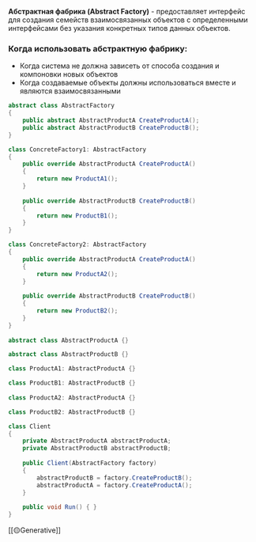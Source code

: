 **Абстрактная фабрика (Abstract Factory)** - предоставляет интерфейс для создания семейств взаимосвязанных объектов с определенными интерфейсами без указания конкретных типов данных объектов.

### Когда использовать абстрактную фабрику:

- Когда система не должна зависеть от способа создания и компоновки новых объектов
- Когда создаваемые объекты должны использоваться вместе и являются взаимосвязанными

```c#
abstract class AbstractFactory
{
    public abstract AbstractProductA CreateProductA();
    public abstract AbstractProductB CreateProductB();
}

class ConcreteFactory1: AbstractFactory
{
    public override AbstractProductA CreateProductA()
    {
        return new ProductA1();
    }
         
    public override AbstractProductB CreateProductB()   
    {
        return new ProductB1(); 
    }
}

class ConcreteFactory2: AbstractFactory
{
    public override AbstractProductA CreateProductA()
    {
        return new ProductA2();
    }
         
    public override AbstractProductB CreateProductB()
    {
        return new ProductB2();
    }
}
 
abstract class AbstractProductA {}

abstract class AbstractProductB {}

class ProductA1: AbstractProductA {}

class ProductB1: AbstractProductB {}
 
class ProductA2: AbstractProductA {}

class ProductB2: AbstractProductB {}      

class Client
{
    private AbstractProductA abstractProductA;
    private AbstractProductB abstractProductB;
 
    public Client(AbstractFactory factory)
    {
        abstractProductB = factory.CreateProductB();
        abstractProductA = factory.CreateProductA();
    }
    
    public void Run() { }
}
```

[[🟡Generative]]